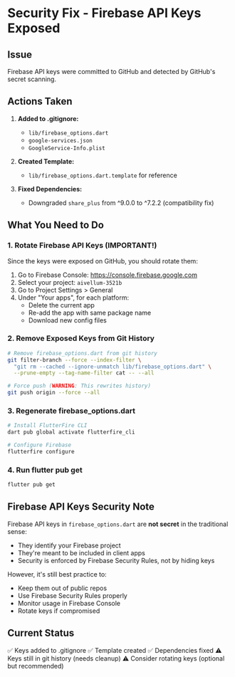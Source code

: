 # Security Fix - Firebase API Keys Exposed

## Issue
Firebase API keys were committed to GitHub and detected by GitHub's secret scanning.

## Actions Taken

1. **Added to .gitignore:**
   - `lib/firebase_options.dart`
   - `google-services.json`
   - `GoogleService-Info.plist`

2. **Created Template:**
   - `lib/firebase_options.dart.template` for reference

3. **Fixed Dependencies:**
   - Downgraded `share_plus` from ^9.0.0 to ^7.2.2 (compatibility fix)

## What You Need to Do

### 1. Rotate Firebase API Keys (IMPORTANT!)
Since the keys were exposed on GitHub, you should rotate them:

1. Go to Firebase Console: https://console.firebase.google.com
2. Select your project: `aivellum-3521b`
3. Go to Project Settings > General
4. Under "Your apps", for each platform:
   - Delete the current app
   - Re-add the app with same package name
   - Download new config files

### 2. Remove Exposed Keys from Git History
```bash
# Remove firebase_options.dart from git history
git filter-branch --force --index-filter \
  "git rm --cached --ignore-unmatch lib/firebase_options.dart" \
  --prune-empty --tag-name-filter cat -- --all

# Force push (WARNING: This rewrites history)
git push origin --force --all
```

### 3. Regenerate firebase_options.dart
```bash
# Install FlutterFire CLI
dart pub global activate flutterfire_cli

# Configure Firebase
flutterfire configure
```

### 4. Run flutter pub get
```bash
flutter pub get
```

## Firebase API Keys Security Note

Firebase API keys in `firebase_options.dart` are **not secret** in the traditional sense:
- They identify your Firebase project
- They're meant to be included in client apps
- Security is enforced by Firebase Security Rules, not by hiding keys

However, it's still best practice to:
- Keep them out of public repos
- Use Firebase Security Rules properly
- Monitor usage in Firebase Console
- Rotate keys if compromised

## Current Status
✅ Keys added to .gitignore
✅ Template created
✅ Dependencies fixed
⚠️ Keys still in git history (needs cleanup)
⚠️ Consider rotating keys (optional but recommended)
